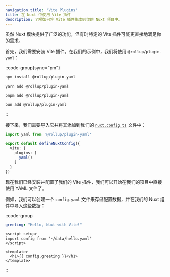 ```yaml
---
navigation.title: 'Vite Plugins'
title: 在 Nuxt 中使用 Vite 插件
description: 了解如何将 Vite 插件集成到你的 Nuxt 项目中。
---
```


虽然 Nuxt 模块提供了广泛的功能，但有时特定的 Vite 插件可能更直接地满足你的需求。

首先，我们需要安装 Vite 插件。在我们的示例中，我们将使用 `@rollup/plugin-yaml`：

::code-group{sync="pm"}

  ```bash [npm]
  npm install @rollup/plugin-yaml
  ```

  ```bash [yarn]
  yarn add @rollup/plugin-yaml
  ```

  ```bash [pnpm]
  pnpm add @rollup/plugin-yaml
  ```

  ```bash [bun]
  bun add @rollup/plugin-yaml
  ```

::

接下来，我们需要导入它并将其添加到我们的 [`nuxt.config.ts`](/docs/guide/directory-structure/nuxt-config) 文件中：

```ts [nuxt.config.ts]
import yaml from '@rollup/plugin-yaml'

export default defineNuxtConfig({
  vite: {
    plugins: [
      yaml()
    ]
  }
})
```

现在我们已经安装并配置了我们的 Vite 插件，我们可以开始在我们的项目中直接使用 YAML 文件了。

例如，我们可以创建一个 `config.yaml` 文件来存储配置数据，并在我们的 Nuxt 组件中导入这些数据：

::code-group

```yaml [data/hello.yaml]
greeting: "Hello, Nuxt with Vite!"
```

```vue [components/Hello.vue]
<script setup>
import config from '~/data/hello.yaml'
</script>

<template>
  <h1>{{ config.greeting }}</h1>
</template>
```

::
